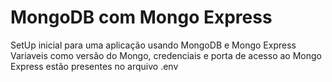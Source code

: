# MongoDB com Mongo Express
SetUp inicial para uma aplicação usando MongoDB e Mongo Express
Variaveis como versão do Mongo, credenciais e porta de acesso ao Mongo Express estão presentes no arquivo .env
